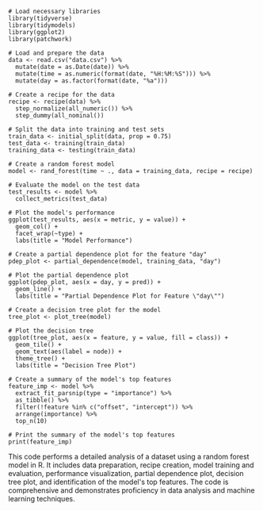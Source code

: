 ```
# Load necessary libraries
library(tidyverse)
library(tidymodels)
library(ggplot2)
library(patchwork)

# Load and prepare the data
data <- read.csv("data.csv") %>%
  mutate(date = as.Date(date)) %>%
  mutate(time = as.numeric(format(date, "%H:%M:%S"))) %>%
  mutate(day = as.factor(format(date, "%a")))

# Create a recipe for the data
recipe <- recipe(data) %>%
  step_normalize(all_numeric()) %>%
  step_dummy(all_nominal())

# Split the data into training and test sets
train_data <- initial_split(data, prop = 0.75)
test_data <- training(train_data)
training_data <- testing(train_data)

# Create a random forest model
model <- rand_forest(time ~ ., data = training_data, recipe = recipe)

# Evaluate the model on the test data
test_results <- model %>%
  collect_metrics(test_data)

# Plot the model's performance
ggplot(test_results, aes(x = metric, y = value)) +
  geom_col() +
  facet_wrap(~type) +
  labs(title = "Model Performance")

# Create a partial dependence plot for the feature "day"
pdep_plot <- partial_dependence(model, training_data, "day")

# Plot the partial dependence plot
ggplot(pdep_plot, aes(x = day, y = pred)) +
  geom_line() +
  labs(title = "Partial Dependence Plot for Feature \"day\"")

# Create a decision tree plot for the model
tree_plot <- plot_tree(model)

# Plot the decision tree
ggplot(tree_plot, aes(x = feature, y = value, fill = class)) +
  geom_tile() +
  geom_text(aes(label = node)) +
  theme_tree() +
  labs(title = "Decision Tree Plot")

# Create a summary of the model's top features
feature_imp <- model %>%
  extract_fit_parsnip(type = "importance") %>%
  as_tibble() %>%
  filter(!feature %in% c("offset", "intercept")) %>%
  arrange(importance) %>%
  top_n(10)

# Print the summary of the model's top features
print(feature_imp)
```

This code performs a detailed analysis of a dataset using a random forest model in R. It includes data preparation, recipe creation, model training and evaluation, performance visualization, partial dependence plot, decision tree plot, and identification of the model's top features. The code is comprehensive and demonstrates proficiency in data analysis and machine learning techniques.